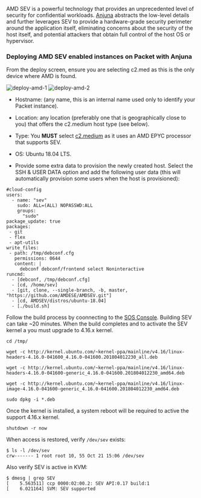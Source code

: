 <!-- <meta>
{
    "title": "AMD Sev with Anjuna",
    "description": "AMD SEV is a unprecedented level of security for confidential workloads. Learn how to deploy it on Packet.",
    "tag": ["AMD", "SEV"],
    "seo-title": "Deploy AMD SEV on Bare Metal- Packet Technical Guides",
    "seo-description": "Deploying AMD SEV with Anjuna",
    "og-title": "In this Technical Guide, learn to leverage AMD's Secure Encrypted Virtualization (SEV) for encrypting the memory of virtual machines",
    "og-description": "In this Technical Guide, learn to leverage AMD's Secure Encrypted Virtualization (SEV) for encrypting the memory of virtual machines"
}
</meta> -->

AMD SEV is a powerful technology that provides an unprecedented level of security for confidential workloads. [Anjuna](https://www.anjuna.io) abstracts the low-level details and further leverages SEV to provide a hardware-grade security perimeter around the application itself, eliminating concerns about the security of the host itself, and potential attackers that obtain full control of the host OS or hypervisor.


### Deploying AMD SEV enabled instances on Packet with Anjuna

From the deploy screen, ensure you are selecting c2.med as this is the only device where AMD is found.

![deploy-amd-1](/images/amd-sev/amd-sev-anjuna-portal-new-1.png)
![deploy-amd-2](/images/amd-sev/amd-sev-anjuna-portal-new-2.png)

* Hostname: (any name, this is an internal name used only to identify your Packet instance).

* Location: any location (preferably one that is geographically close to you) that offers the c2.medium host type (see below).

* Type: You **MUST** select [c2.medium](https://www.packet.com/cloud/servers/c2-medium-epyc/) as it uses an AMD EPYC processor that supports SEV.

* OS: Ubuntu 18.04 LTS.

* Provide some extra data to provision the newly created host. Select the SSH & USER DATA option and add the following user data (this will automatically provision some users when the host is provisioned):

```
#cloud-config
users:
  - name: "sev"
    sudo: ALL=(ALL) NOPASSWD:ALL
    groups:
      "sudo"
package_update: true
packages:
 - git
 - flex
 - apt-utils
write_files:
 - path: /tmp/debconf.cfg
   permissions: 0644
   content: |
     debconf debconf/frontend select Noninteractive
runcmd:
  - [debconf, /tmp/debconf.cfg]
  - [cd, /home/sev]
  - [git, clone, --single-branch, -b, master, "https://github.com/AMDESE/AMDSEV.git"]
  - [cd, AMDSEV/distros/ubuntu-18.04]
  - [./build.sh]
  ```
Follow the build process by coonnecting to the [SOS Console](https://www.packet.com/developers/docs/servers/key-features/sos-serial-over-ssh/). Building SEV can take ~20 minutes. When the build completes and to activate the SEV kernel a you must upgrade to 4.16.x kernel.

````
cd /tmp/

wget -c http://kernel.ubuntu.com/~kernel-ppa/mainline/v4.16/linux-headers-4.16.0-041600_4.16.0-041600.201804012230_all.deb

wget -c http://kernel.ubuntu.com/~kernel-ppa/mainline/v4.16/linux-headers-4.16.0-041600-generic_4.16.0-041600.201804012230_amd64.deb

wget -c http://kernel.ubuntu.com/~kernel-ppa/mainline/v4.16/linux-image-4.16.0-041600-generic_4.16.0-041600.201804012230_amd64.deb

sudo dpkg -i *.deb
````

Once the kernel is installed, a system reboot will be required to active the support 4.16.x kernel.

````
shutdown -r now
````

When access is restored, verify `/dev/sev` exists:

````
$ ls -l /dev/sev
crw------- 1 root root 10, 55 Oct 21 15:06 /dev/sev
````

Also verify SEV is active in KVM:
````
$ dmesg | grep SEV
[    5.563511] ccp 0000:02:00.2: SEV API:0.17 build:1
[    6.021164] SVM: SEV supported
````
